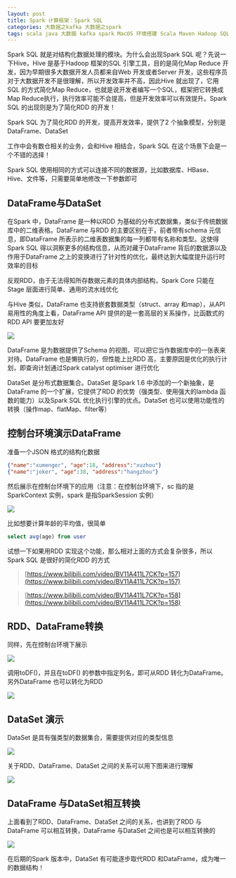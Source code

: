 ```yaml
---
layout: post
title: Spark 计算框架：Spark SQL
categories: 大数据之kafka 大数据之spark
tags: scala java 大数据 kafka spark MacOS 环境搭建 Scala Maven Hadoop SQL Hive 关系型数据库 结构化数据 RDD RDMS 数仓 DataFrame DataSet
---
```


Spark SQL 就是对结构化数据处理的模块。为什么会出现Spark SQL 呢？先说一下Hive，Hive 是基于Hadoop 框架的SQL 引擎工具，目的是简化Map Reduce 开发，因为早期很多大数据开发人员都来自Web 开发或者Server 开发，这些程序员对于大数据开发不是很理解，所以开发效率并不高，因此Hive 就出现了，它用SQL 的方式简化Map Reduce，也就是说开发者编写一个SQL，框架把它转换成Map Reduce执行，执行效率可能不会提高，但是开发效率可以有效提升。Spark SQL 的出现则是为了简化RDD 的开发！

Spark SQL 为了简化RDD 的开发，提高开发效率，提供了2 个抽象模型，分别是DataFrame、DataSet

工作中会有数仓相关的业务，会和Hive 相结合，Spark SQL 在这个场景下会是一个不错的选择！

Spark SQL 使用相同的方式可以连接不同的数据源，比如数据库、HBase、Hive、文件等，只需要简单地修改一下参数即可

## DataFrame与DataSet

在Spark 中，DataFrame 是一种以RDD 为基础的分布式数据集，类似于传统数据库中的二维表格。DataFrame 与RDD 的主要区别在于，前者带有schema 元信息，即DataFrame 所表示的二维表数据集的每一列都带有名称和类型。这使得Spark SQL 得以洞察更多的结构信息，从而对藏于DataFrame 背后的数据源以及作用于DataFrame 之上的变换进行了针对性的优化，最终达到大幅度提升运行时效率的目标

反观RDD，由于无法得知所存数据元素的具体内部结构，Spark Core 只能在Stage 层面进行简单、通用的流水线优化

与Hive 类似，DataFrame 也支持嵌套数据类型（struct、array 和map），从API 易用性的角度上看，DataFrame API 提供的是一套高层的关系操作，比函数式的RDD API 要更加友好

![](../media/image/2020-11-26-2/01.png)

DataFrame 是为数据提供了Schema 的视图，可以把它当作数据库中的一张表来对待。DataFrame 也是懒执行的，但性能上比RDD 高，主要原因是优化的执行计划，即查询计划通过Spark catalyst optimiser 进行优化

DataSet 是分布式数据集合。DataSet 是Spark 1.6 中添加的一个新抽象，是DataFrame 的一个扩展，它提供了RDD 的优势（强类型、使用强大的lambda 函数的能力）以及Spark SQL 优化执行引擎的优点。DataSet 也可以使用功能性的转换（操作map、flatMap、filter等）

## 控制台环境演示DataFrame

准备一个JSON 格式的结构化数据

```json
{"name":"xumenger", "age":18, "address":"xuzhou"}
{"name":"joker", "age":38, "address":"hangzhou"}
```

然后展示在控制台环境下的应用（注意：在控制台环境下，sc 指的是SparkContext 实例，spark 是指SparkSession 实例）

![](../media/image/2020-11-26-2/02.png)

比如想要计算年龄的平均值，很简单

```sql
select avg(age) from user
```

试想一下如果用RDD 实现这个功能，那么相对上面的方式会复杂很多，所以Spark SQL 是很好的简化RDD 的方式

>[https://www.bilibili.com/video/BV11A411L7CK?p=157](https://www.bilibili.com/video/BV11A411L7CK?p=157)

>[https://www.bilibili.com/video/BV11A411L7CK?p=158](https://www.bilibili.com/video/BV11A411L7CK?p=158)

## RDD、DataFrame转换

同样，先在控制台环境下展示

![](../media/image/2020-11-26-2/03.png)

调用toDF()，并且在toDF() 的参数中指定列名，即可从RDD 转化为DataFrame。另外DataFrame 也可以转化为RDD

![](../media/image/2020-11-26-2/04.png)

## DataSet 演示

DataSet 是具有强类型的数据集合，需要提供对应的类型信息

![](../media/image/2020-11-26-2/05.png)

关于RDD、DataFrame、DataSet 之间的关系可以用下图来进行理解

![](../media/image/2020-11-26-2/06.png)

## DataFrame 与DataSet相互转换

上面看到了RDD、DataFrame、DataSet 之间的关系，也讲到了RDD 与DataFrame 可以相互转换，DataFrame 与DataSet 之间也是可以相互转换的

![](../media/image/2020-11-26-2/07.png)

在后期的Spark 版本中，DataSet 有可能逐步取代RDD 和DataFrame，成为唯一的数据结构！

